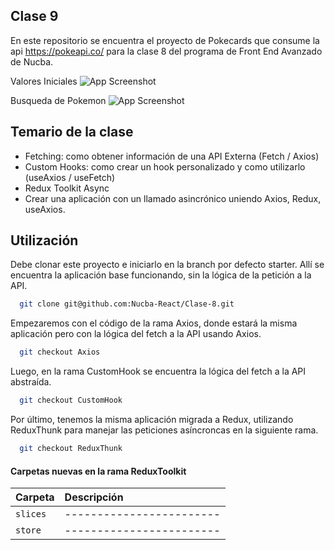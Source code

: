 ## Clase 9

En este repositorio se encuentra el proyecto de Pokecards que consume la api https://pokeapi.co/ para la clase 8 del programa de Front End Avanzado de Nucba.

Valores Iniciales
![App Screenshot](https://res.cloudinary.com/dcatzxqqf/image/upload/v1657580611/coding/Readmes/Reaact/Clase-7/Clase-7-Axios_fwbj2j.png)

Busqueda de Pokemon
![App Screenshot](https://res.cloudinary.com/dcatzxqqf/image/upload/v1657580611/coding/Readmes/Reaact/Clase-7/Clase-7-Axios2_tw6pb7.png)

## Temario de la clase

- Fetching: como obtener información de una API Externa (Fetch / Axios)
- Custom Hooks: como crear un hook personalizado y como utilizarlo (useAxios / useFetch)
- Redux Toolkit Async 
- Crear una aplicación con un llamado asincrónico uniendo Axios, Redux, useAxios.



## Utilización

Debe clonar este proyecto e iniciarlo en la branch por defecto starter. Allí se encuentra la aplicación base funcionando, sin la lógica de la petición a la API.

```bash
  git clone git@github.com:Nucba-React/Clase-8.git
```

Empezaremos con el código de la rama Axios, donde estará la misma aplicación pero con la lógica del fetch a la API usando Axios. 

```bash
  git checkout Axios
```

Luego, en la rama CustomHook se encuentra la lógica del fetch a la API abstraída. 

```bash
  git checkout CustomHook
```

Por último, tenemos la misma aplicación migrada a Redux, utilizando ReduxThunk para manejar las peticiones asíncroncas en la siguiente rama.

```bash
  git checkout ReduxThunk
```


#### Carpetas nuevas en la rama ReduxToolkit

| Carpeta    | Descripción                |
| :--------|:------------------------- |
| `slices` | ------------------------ |
| `store` | ------------------------ |





